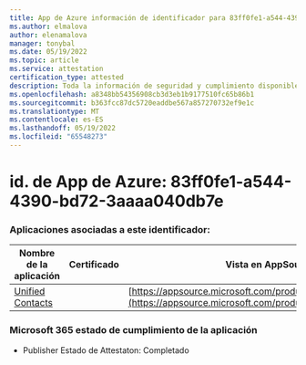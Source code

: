 ```yaml
---
title: App de Azure información de identificador para 83ff0fe1-a544-4390-bd72-3aaaa040db7e
ms.author: elmalova
author: elenamalova
manager: tonybal
ms.date: 05/19/2022
ms.topic: article
ms.service: attestation
certification_type: attested
description: Toda la información de seguridad y cumplimiento disponible para 83ff0fe1-a544-4390-bd72-3aaaa040db7e.
ms.openlocfilehash: a8348bb54356908cb3d3eb1b9177510fc65b86b1
ms.sourcegitcommit: b363fcc87dc5720eaddbe567a857270732ef9e1c
ms.translationtype: MT
ms.contentlocale: es-ES
ms.lasthandoff: 05/19/2022
ms.locfileid: "65548273"
---
```

# <a name="azure-app-id-83ff0fe1-a544-4390-bd72-3aaaa040db7e"></a>id. de App de Azure: 83ff0fe1-a544-4390-bd72-3aaaa040db7e


### <a name="apps-associated-with-this-id"></a>Aplicaciones asociadas a este identificador:
| **Nombre de la aplicación** | **Certificado** | **Vista en AppSource** |
|--------------|---------------|-----------------------|
| [Unified Contacts](../forward/WA200003877.md) |  | [https://appsource.microsoft.com/product/office/WA200003877](https://appsource.microsoft.com/product/office/WA200003877) |

### <a name="microsoft-365-app-compliance-status"></a>Microsoft 365 estado de cumplimiento de la aplicación
- Publisher Estado de Attestaton: Completado
